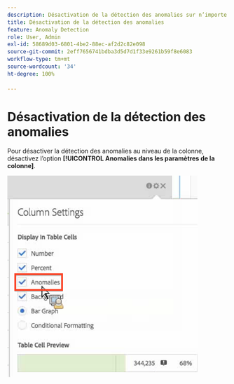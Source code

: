 ```yaml
---
description: Désactivation de la détection des anomalies sur n’importe quelle mesure.
title: Désactivation de la détection des anomalies
feature: Anomaly Detection
role: User, Admin
exl-id: 58689d03-6801-4be2-88ec-af2d2c82e098
source-git-commit: 2eff7656741bdba3d5d7d1f33e9261b59f8e6083
workflow-type: tm+mt
source-wordcount: '34'
ht-degree: 100%

---
```


# Désactivation de la détection des anomalies

Pour désactiver la détection des anomalies au niveau de la colonne, désactivez l’option **[!UICONTROL Anomalies dans les paramètres de la colonne]**.

![](assets/turnoff_anomalies.png)
